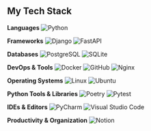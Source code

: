 ## My Tech Stack

**Languages** ![Python](https://img.shields.io/badge/Python-3776AB?style=for-the-badge&logo=python&logoColor=white)
  
**Frameworks** ![Django](https://img.shields.io/badge/Django-092E20?style=for-the-badge&logo=django&logoColor=white) ![FastAPI](https://img.shields.io/badge/FastAPI-005571?style=for-the-badge&logo=fastapi)

**Databases** ![PostgreSQL](https://img.shields.io/badge/PostgreSQL-4169E1?style=for-the-badge&logo=postgresql&logoColor=white) ![SQLite](https://img.shields.io/badge/sqlite-%2307405e.svg?style=for-the-badge&logo=sqlite&logoColor=white)
  
**DevOps & Tools** ![Docker](https://img.shields.io/badge/Docker-2496ED?style=for-the-badge&logo=docker&logoColor=white) ![GitHub](https://img.shields.io/badge/github-%23121011.svg?style=for-the-badge&logo=github&logoColor=white) ![Nginx](https://img.shields.io/badge/nginx-%23009639.svg?style=for-the-badge&logo=nginx&logoColor=white)

**Operating Systems** ![Linux](https://img.shields.io/badge/Linux-FCC624?style=for-the-badge&logo=linux&logoColor=black) ![Ubuntu](https://img.shields.io/badge/Ubuntu-E95420?style=for-the-badge&logo=ubuntu&logoColor=white)

**Python Tools & Libraries** ![Poetry](https://img.shields.io/badge/Poetry-%233B82F6.svg?style=for-the-badge&logo=poetry&logoColor=0B3D8D) ![Pytest](https://img.shields.io/badge/pytest-%23ffffff.svg?style=for-the-badge&logo=pytest&logoColor=2f9fe3)

**IDEs & Editors** ![PyCharm](https://img.shields.io/badge/pycharm-143?style=for-the-badge&logo=pycharm&logoColor=black&color=black&labelColor=green) ![Visual Studio Code](https://img.shields.io/badge/Visual%20Studio%20Code-0078d7.svg?style=for-the-badge&logo=visual-studio-code&logoColor=white)

**Productivity & Organization** ![Notion](https://img.shields.io/badge/Notion-%23000000.svg?style=for-the-badge&logo=notion&logoColor=white)
